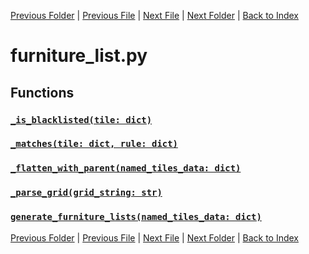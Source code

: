 [Previous Folder](../items/lists/item_list.md) | [Previous File](fluid_list.md) | [Next File](furniture_surfaces_list.md) | [Next Folder](../objects/attachment.md) | [Back to Index](../../index.md)

# furniture_list.py

## Functions

### [`_is_blacklisted(tile: dict)`](https://github.com/Vaileasys/pz-wiki_parser/blob/main/scripts/lists/furniture_list.py#L382)
### [`_matches(tile: dict, rule: dict)`](https://github.com/Vaileasys/pz-wiki_parser/blob/main/scripts/lists/furniture_list.py#L415)
### [`_flatten_with_parent(named_tiles_data: dict)`](https://github.com/Vaileasys/pz-wiki_parser/blob/main/scripts/lists/furniture_list.py#L433)
### [`_parse_grid(grid_string: str)`](https://github.com/Vaileasys/pz-wiki_parser/blob/main/scripts/lists/furniture_list.py#L443)
### [`generate_furniture_lists(named_tiles_data: dict)`](https://github.com/Vaileasys/pz-wiki_parser/blob/main/scripts/lists/furniture_list.py#L451)


[Previous Folder](../items/lists/item_list.md) | [Previous File](fluid_list.md) | [Next File](furniture_surfaces_list.md) | [Next Folder](../objects/attachment.md) | [Back to Index](../../index.md)
